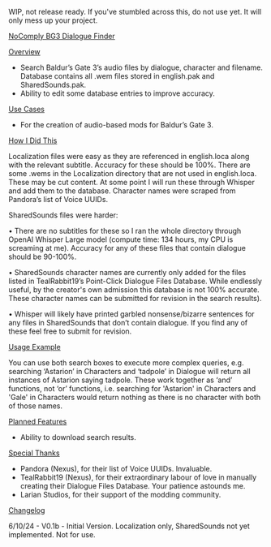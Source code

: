 WIP, not release ready. If you've stumbled across this, do not use yet. It will only mess up your project.

<u>NoComply BG3 Dialogue Finder</u>


<u>Overview</u>

 - Search Baldur’s Gate 3’s audio files by dialogue, character and filename. Database contains all .wem files stored in english.pak and SharedSounds.pak.
 - Ability to edit some database entries to improve accuracy. 


<u>Use Cases</u>

 - For the creation of audio-based mods for Baldur’s Gate 3.


<u>How I Did This</u>
 
Localization files were easy as they are referenced in english.loca along with the relevant subtitle. Accuracy for these should be 100%. There are some .wems in the Localization directory that are not used in english.loca. These may be cut content. At some point I will run these through Whisper and add them to the database. Character names were scraped from Pandora’s list of Voice UUIDs. 

SharedSounds files were harder:

• There are no subtitles for these so I ran the whole directory through OpenAI Whisper Large model (compute time: 134 hours, my CPU is screaming at me). Accuracy for any of these files that contain dialogue should be 90-100%. 

• SharedSounds character names are currently only added for the files listed in TealRabbit19’s Point-Click Dialogue Files Database. While endlessly useful, by the creator's own admission this database is not 100% accurate. These character names can be submitted for revision in the search results). 

• Whisper will likely have printed garbled nonsense/bizarre sentences for any files in SharedSounds that don’t contain dialogue. If you find any of these feel free to submit for revision.


<u>Usage Example</u>

You can use both search boxes to execute more complex queries, e.g. searching ‘Astarion’ in Characters and ‘tadpole’ in Dialogue will return all instances of Astarion saying tadpole. These work together as ‘and’ functions, not ‘or’ functions, i.e. searching for 'Astarion' in Characters and 'Gale' in Characters would return nothing as there is no character with both of those names. 


<u>Planned Features</u>

 - Ability to download search results.


<u>Special Thanks</u>

 - Pandora (Nexus), for their list of Voice UUIDs. Invaluable.
 - TealRabbit19 (Nexus), for their extraordinary labour of love in manually creating their Dialogue Files Database. Your patience astounds me.
 - Larian Studios, for their support of the modding community.


<u>Changelog</u>

6/10/24 - V0.1b - Initial Version. Localization only, SharedSounds not yet implemented. Not for use. 
